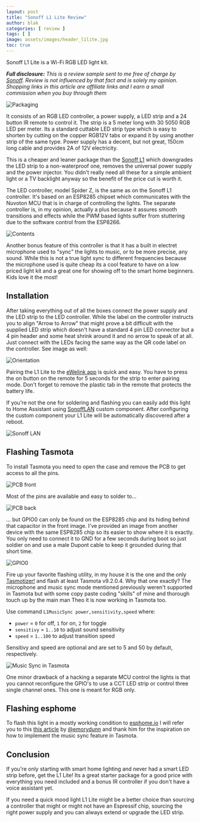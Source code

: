 ```yaml
---
layout: post
title: "Sonoff L1 Lite Review"
author: blak
categories: [ review ]
tags: [ ]
image: assets/images/header_l1lite.jpg
toc: true
---
```


Sonoff L1 Lite is a Wi-Fi RGB LED light kit.

_**Full disclosure:** This is a review sample sent to me free of charge by [Sonoff](https://www.anrdoezrs.net/links/100155210/type/dlg/https://www.itead.cc/). Review is not influenced by that fact and is solely my opinion. Shopping links in this article are affiliate links and I earn a small commission when you buy through them_

![Packaging](/assets/images/l1lite/packaging.jpg)

It consists of an RGB LED controller, a power supply, a LED strip and a 24 button IR remote to control it. The strip is a 5 meter long with 30 5050 RGB LED per meter. Its a standard cuttable LED strip type which is easy to shorten by cutting on the copper RGB12V tabs or expand it by using another strip of the same type. Power supply has a decent, but not great, 150cm long cable and provides 2A of 12V electricity.

This is a cheaper and leaner package than the [Sonoff L1](hhttps://www.anrdoezrs.net/links/100155210/type/dlg/ttps://www.itead.cc/sonoff-l1-smart-led-light-strip.html) which downgrades the LED strip to a non-waterproof one, removes the universal power supply and the power injector. You didn't really need all these for a simple ambient light or a TV backlight anyway so the benefit of the price cut is worth it.

The LED controller, model Spider Z, is the same as on the Sonoff L1 controller. It's based on an ESP8285 chipset which communicates with the Nuvoton MCU that is in charge of controlling the lights. The separate controller is, in my opinion, actually a plus because it assures smooth transitions and effects while the PWM based lights suffer from stuttering due to the software control from the ESP8266.

![Contents](/assets/images/l1lite/contents.jpg)

Another bonus feature of this controller is that it has a built in electret microphone used to "sync" the lights to music, or to be more precise, any sound. While this is not a true light sync to different frequencies because the microphone used is quite cheap its a cool feature to have on a low priced light kit and a great one for showing off to the smart home beginners. Kids love it the most!

## Installation

After taking everything out of all the boxes connect the power supply and the LED strip to the LED controller. While the label on the controller instructs you to align "Arrow to Arrow" that might prove a bit difficult with the supplied LED strip which doesn't have a standard 4 pin LED connector but a 4 pin header and some heat shrink around it and no arrow to speak of at all. Just connect with the LEDs facing the same way as the QR code label on the controller. See image as well:

![Orientation](/assets/images/l1lite/orientation.jpg)

Pairing the L1 Lite to the [eWelink app](https://sonoff.tech/ewelink) is quick and easy. You have to press the on button on the remote for 5 seconds for the strip to enter pairing mode. Don't forget to remove the plastic tab in the remote that protects the battery life.

If you're not the one for soldering and flashing you can easily add this light to Home Assistant using [SonoffLAN](https://github.com/AlexxIT/SonoffLAN) custom component. After configuring the custom component your L1 Lite will be automatically discovered after a reboot.

![Sonoff LAN](/assets/images/l1lite/sonoff_lan_entity.jpg)

## Flashing Tasmota

To install Tasmota you need to open the case and remove the PCB to get access to all the pins. 

![PCB front](/assets/images/l1lite/pcb_front.jpg)

Most of the pins are available and easy to solder to...

![PCB back](/assets/images/l1lite/pcb_front.jpg)

... but GPIO0 can only be found on the ESP8285 chip and its hiding behind that capacitor in the front image. I've provided an image from another device with the same ESP8285 chip so its easier to show where it is exactly. You only need to connect it to GND for a few seconds during boot so just soldier on and use a male Dupont cable to keep it grounded during that short time.

![GPIO0](/assets/images/l1lite/pcb_front.jpg)

Fire up your favorite flashing utility, in my house it is the one and the only [Tasmotizer!](https://github.com/tasmota/tasmotizer) and flash at least Tasmota v9.2.0.4. Why that one exactly? The microphone and music sync mode mentioned previously weren't supported in Tasmota but with some copy paste coding "skills" of mine and thorough touch up by the main man Theo it is now working in Tasmota too.

Use command `L1MusicSync power,sensitivity,speed` where:

- `power` = `0` for off, `1` for on, `2` for toggle
- `sensitivy` = `1..10` to adjust sound sensitivity
- `speed` = `1..100` to adjust transition speed

Sensitivy and speed are optional and are set to 5 and 50 by default, respectively.

![Music Sync in Tasmota](/assets/images/l1lite/musicsync.jpg)

One minor drawback of a hacking a separate MCU control the lights is that you cannot reconfigure the GPIO's to use a CCT LED strip or control three single channel ones. This one is meant for RGB only.

## Flashing esphome

To flash this light in a mostly working condition to [esphome.io](https://epshome.io) I will refer you to this [this article](https://emorydunn.com/blog/2020/08/10/sonoff-l1-home-assistant/) by [@emorydunn](https://gist.github.com/emorydunn) and thank him for the inspiration on how to implement the music sync feature in Tasmota.

## Conclusion

If you're only starting with smart home lighting and never had a smart LED strip before, get the L1 Lite! Its a great starter package for a good price with everything you need included and a bonus IR controller if you don't have a voice assistant yet. 

If you need a quick mood light L1 Lite might be a better choice than sourcing a controller that might or might not have an Espressif chip, sourcing the right power supply and you can always extend or upgrade the LED strip. 
